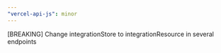 ```yaml
---
"vercel-api-js": minor
---
```


[BREAKING] Change integrationStore to integrationResource in several endpoints